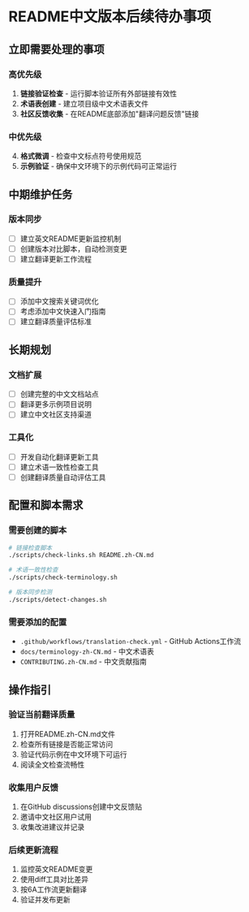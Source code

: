 # README中文版本后续待办事项

## 立即需要处理的事项

### 高优先级
1. **链接验证检查** - 运行脚本验证所有外部链接有效性
2. **术语表创建** - 建立项目级中文术语表文件
3. **社区反馈收集** - 在README底部添加"翻译问题反馈"链接

### 中优先级
4. **格式微调** - 检查中文标点符号使用规范
5. **示例验证** - 确保中文环境下的示例代码可正常运行

## 中期维护任务

### 版本同步
- [ ] 建立英文README更新监控机制
- [ ] 创建版本对比脚本，自动检测变更
- [ ] 建立翻译更新工作流程

### 质量提升
- [ ] 添加中文搜索关键词优化
- [ ] 考虑添加中文快速入门指南
- [ ] 建立翻译质量评估标准

## 长期规划

### 文档扩展
- [ ] 创建完整的中文文档站点
- [ ] 翻译更多示例项目说明
- [ ] 建立中文社区支持渠道

### 工具化
- [ ] 开发自动化翻译更新工具
- [ ] 建立术语一致性检查工具
- [ ] 创建翻译质量自动评估工具

## 配置和脚本需求

### 需要创建的脚本
```bash
# 链接检查脚本
./scripts/check-links.sh README.zh-CN.md

# 术语一致性检查
./scripts/check-terminology.sh

# 版本同步检测
./scripts/detect-changes.sh
```

### 需要添加的配置
- `.github/workflows/translation-check.yml` - GitHub Actions工作流
- `docs/terminology-zh-CN.md` - 中文术语表
- `CONTRIBUTING.zh-CN.md` - 中文贡献指南

## 操作指引

### 验证当前翻译质量
1. 打开README.zh-CN.md文件
2. 检查所有链接是否能正常访问
3. 验证代码示例在中文环境下可运行
4. 阅读全文检查流畅性

### 收集用户反馈
1. 在GitHub discussions创建中文反馈贴
2. 邀请中文社区用户试用
3. 收集改进建议并记录

### 后续更新流程
1. 监控英文README变更
2. 使用diff工具对比差异
3. 按6A工作流更新翻译
4. 验证并发布更新
